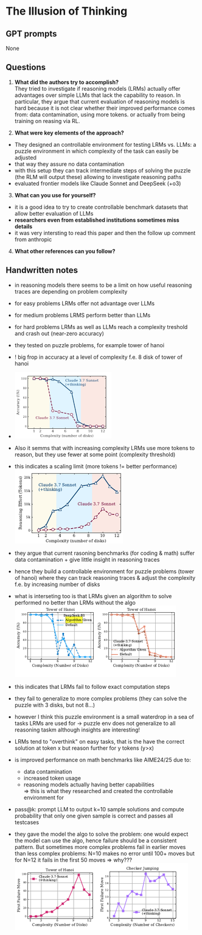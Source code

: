 # The Illusion of Thinking

## GPT prompts
None

## Questions

1) **What did the authors try to accomplish?** <br>
They tried to investigate if reasoning models (LRMs) actually offer advantages over simple LLMs that lack the capability to reason.
In particular, they argue that current evaluation of reasoning models is hard because it is not clear whether their improved performance comes from: data contamination, using more tokens. or actually from being training on reasing via RL.

2) **What were key elements of the approach?** <br>
- They designed an controllable environment for testing LRMs vs. LLMs: a puzzle environment in which complexity of the task can easily be adjusted <br>
- that way they assure no data contamination <br>
- with this setup they can track intermediate steps of solving the puzzle (the RLM will output these) allowing to investigate reasoning paths <br>
- evaluated frontier models like Claude Sonnet and DeepSeek (+o3) <br>

3) **What can you use for yourself?** <br>
- it is a good idea to try to create controllable benchmark datasets that allow better evaluation of LLMs <br>
- **researchers even from established institutions sometimes miss details** <br>
- it was very intersting to read this paper and then the follow up comment from anthropic 

4) **What other references can you follow?** <br>


## Handwritten notes

- in reasoning models there seems to be a limit on how useful reasoning traces are depending on problem complexity <br>
- for easy problems LRMs offer not advantage over LLMs <br>
- for medium problems LRMS perform better than LLMs <br>
- for hard problems LRMs as well as LLMs reach a complexity treshold and crash out (near-zero accuracy) <br>
- they tested on puzzle problems, for example tower of hanoi
- ! big frop in accuracy at a level of complexity f.e. 8 disk of tower of hanoi
- ![alt text](image.png)

- Also it semms that with increasing complexity LRMs use more tokens to reason, but they use fewer at some point (complexity threshold) <br>
- this indicates a scaling limit (more tokens != better performance) <br>
![alt text](image-2.png)
- they argue that current rasoning benchmarks (for coding & math) suffer data contamination + give little insight in reasoning traces <br>
- hence they build a controllable environment for puzzle problems (tower of hanoi) where they can track reasoning traces & adjust the complexity f.e. by increasing number of disks <br>
- what is interseting too is that LRMs given an algorithm to solve performed no better than LRMs without the algo <br>
 ![alt text](image-1.png)

- this indicates that LRMs fail to follow exact computation steps <br>
- they fail to generalize to more complex problems (they can solve the puzzle with 3 disks, but not 8...) <br>
- however I think this puzzle environment is a small waterdrop in a sea of tasks LRMs are used for -> puzzle env does not generalize to all reasoning taskm although insights are interesting! <br>
- LRMs tend to "overthink" on easy tasks, that is the have the correct solution at token x but reason further for y tokens (y>x) <br>
- is improved performance on math benchmarks like AIME24/25 due to:
    - data contamination <br>
    - increased token usage <br>
    - reasoning models actually having better capabilities <br>
=> this is what they researched and created the controllable environment for <br>

- pass@k: prompt LLM to output k=10 sample solutions and compute probability that only one given sample is correct and passes all testcases <br>
- they gave the model the algo to solve the problem: one would expect the model can use the algo, hence failure should be a consistent pattern. But sometimes more complex problems fail in earlier moves than less complex problems: N=10 makes no error until 100+ moves but for N=12 it fails in the first 50 moves => why??? <br>
![alt text](image-3.png)